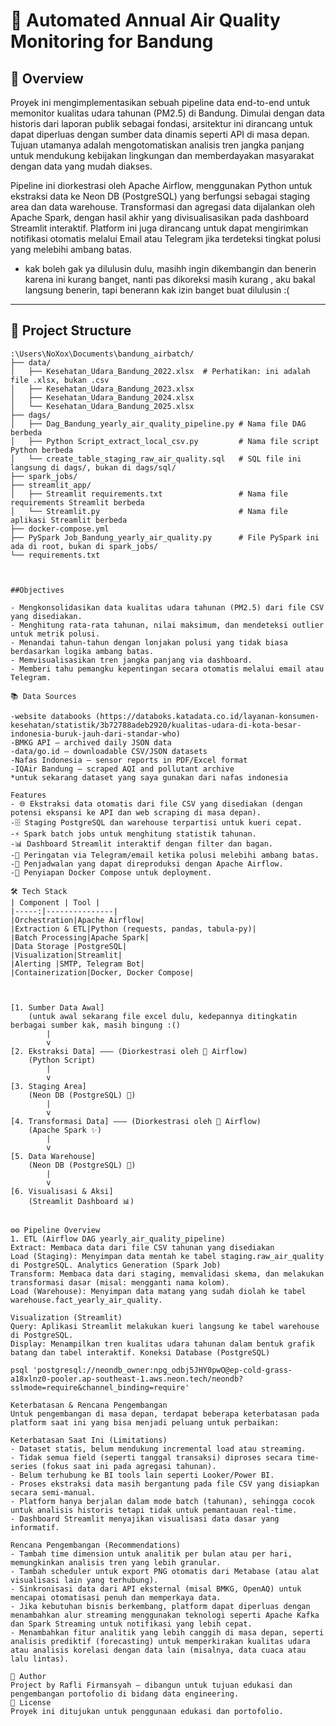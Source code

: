 # 🚦 Automated Annual Air Quality Monitoring for Bandung

## 📄 Overview

Proyek ini mengimplementasikan sebuah pipeline data end-to-end untuk memonitor kualitas udara tahunan (PM2.5) di Bandung. Dimulai dengan data historis dari laporan publik sebagai fondasi, arsitektur ini dirancang untuk dapat diperluas dengan sumber data dinamis seperti API di masa depan. Tujuan utamanya adalah mengotomatiskan analisis tren jangka panjang untuk mendukung kebijakan lingkungan dan memberdayakan masyarakat dengan data yang mudah diakses.

Pipeline ini diorkestrasi oleh Apache Airflow, menggunakan Python untuk ekstraksi data ke Neon DB (PostgreSQL) yang berfungsi sebagai staging area dan data warehouse. Transformasi dan agregasi data dijalankan oleh Apache Spark, dengan hasil akhir yang divisualisasikan pada dashboard Streamlit interaktif. Platform ini juga dirancang untuk dapat mengirimkan notifikasi otomatis melalui Email atau Telegram jika terdeteksi tingkat polusi yang melebihi ambang batas.
* kak boleh gak ya dilulusin dulu, masihh ingin dikembangin dan benerin karena ini kurang banget, nanti pas dikoreksi masih kurang , aku bakal langsung benerin, tapi benerann kak izin banget buat dilulusin :(
---

## 📁 Project Structure

```plaintext
:\Users\NoXox\Documents\bandung_airbatch/
├── data/
│   ├── Kesehatan_Udara_Bandung_2022.xlsx  # Perhatikan: ini adalah file .xlsx, bukan .csv
│   ├── Kesehatan_Udara_Bandung_2023.xlsx
│   ├── Kesehatan_Udara_Bandung_2024.xlsx
│   └── Kesehatan_Udara_Bandung_2025.xlsx
├── dags/
│   ├── Dag_Bandung_yearly_air_quality_pipeline.py # Nama file DAG berbeda
│   ├── Python Script_extract_local_csv.py         # Nama file script Python berbeda
│   └── create_table_staging_raw_air_quality.sql   # SQL file ini langsung di dags/, bukan di dags/sql/
├── spark_jobs/
├── streamlit_app/
│   ├── Streamlit requirements.txt                 # Nama file requirements Streamlit berbeda
│   └── Streamlit.py                               # Nama file aplikasi Streamlit berbeda
├── docker-compose.yml
├── PySpark Job_Bandung_yearly_air_quality.py      # File PySpark ini ada di root, bukan di spark_jobs/
└── requirements.txt



##Objectives

- Mengkonsolidasikan data kualitas udara tahunan (PM2.5) dari file CSV yang disediakan.
- Menghitung rata-rata tahunan, nilai maksimum, dan mendeteksi outlier untuk metrik polusi.
- Menandai tahun-tahun dengan lonjakan polusi yang tidak biasa berdasarkan logika ambang batas.
- Memvisualisasikan tren jangka panjang via dashboard.
- Memberi tahu pemangku kepentingan secara otomatis melalui email atau Telegram.

📚 Data Sources

-website databooks (https://databoks.katadata.co.id/layanan-konsumen-kesehatan/statistik/3b72788adeb2920/kualitas-udara-di-kota-besar-indonesia-buruk-jauh-dari-standar-who)
-BMKG API – archived daily JSON data
-data/go.id – downloadable CSV/JSON datasets
-Nafas Indonesia – sensor reports in PDF/Excel format
-IQAir Bandung – scraped AQI and pollutant archive
*untuk sekarang dataset yang saya gunakan dari nafas indonesia

Features
- 🌐 Ekstraksi data otomatis dari file CSV yang disediakan (dengan potensi ekspansi ke API dan web scraping di masa depan).
-🗄️ Staging PostgreSQL dan warehouse terpartisi untuk kueri cepat.
-⚡ Spark batch jobs untuk menghitung statistik tahunan.
-📊 Dashboard Streamlit interaktif dengan filter dan bagan.
-🔔 Peringatan via Telegram/email ketika polusi melebihi ambang batas.
-🔁 Penjadwalan yang dapat direproduksi dengan Apache Airflow.
-🐳 Penyiapan Docker Compose untuk deployment.

🛠️ Tech Stack
| Component | Tool |
|-----:|---------------|
|Orchestration|Apache Airflow|
|Extraction & ETL|Python (requests, pandas, tabula-py)|
|Batch Processing|Apache Spark|
|Data Storage |PostgreSQL|
|Visualization|Streamlit|
|Alerting |SMTP, Telegram Bot|
|Containerization|Docker, Docker Compose|



[1. Sumber Data Awal]
    (untuk awal sekarang file excel dulu, kedepannya ditingkatin berbagai sumber kak, masih bingung :()
        |
        v
[2. Ekstraksi Data] ——— (Diorkestrasi oleh 💨 Airflow)
    (Python Script)
        |
        v
[3. Staging Area]
    (Neon DB (PostgreSQL) 🐘)
        |
        v
[4. Transformasi Data] ——— (Diorkestrasi oleh 💨 Airflow)
    (Apache Spark ✨)
        |
        v
[5. Data Warehouse]
    (Neon DB (PostgreSQL) 🐘)
        |
        v
[6. Visualisasi & Aksi]
    (Streamlit Dashboard 📊)


⚙️⚙️ Pipeline Overview
1. ETL (Airflow DAG yearly_air_quality_pipeline)
Extract: Membaca data dari file CSV tahunan yang disediakan 
Load (Staging): Menyimpan data mentah ke tabel staging.raw_air_quality di PostgreSQL. Analytics Generation (Spark Job)
Transform: Membaca data dari staging, memvalidasi skema, dan melakukan transformasi dasar (misal: mengganti nama kolom).
Load (Warehouse): Menyimpan data matang yang sudah diolah ke tabel warehouse.fact_yearly_air_quality.

Visualization (Streamlit)
Query: Aplikasi Streamlit melakukan kueri langsung ke tabel warehouse di PostgreSQL.
Display: Menampilkan tren kualitas udara tahunan dalam bentuk grafik batang dan tabel interaktif. Koneksi Database (PostgreSQL)

psql 'postgresql://neondb_owner:npg_odbj5JHY0pwO@ep-cold-grass-a18xlnz0-pooler.ap-southeast-1.aws.neon.tech/neondb?sslmode=require&channel_binding=require'

Keterbatasan & Rencana Pengembangan
Untuk pengembangan di masa depan, terdapat beberapa keterbatasan pada platform saat ini yang bisa menjadi peluang untuk perbaikan:

Keterbatasan Saat Ini (Limitations)
- Dataset statis, belum mendukung incremental load atau streaming.
- Tidak semua field (seperti tanggal transaksi) diproses secara time-series (fokus saat ini pada agregasi tahunan).
- Belum terhubung ke BI tools lain seperti Looker/Power BI.
- Proses ekstraksi data masih bergantung pada file CSV yang disiapkan secara semi-manual.
- Platform hanya berjalan dalam mode batch (tahunan), sehingga cocok untuk analisis historis tetapi tidak untuk pemantauan real-time.
- Dashboard Streamlit menyajikan visualisasi data dasar yang informatif.

Rencana Pengembangan (Recommendations)
- Tambah time dimension untuk analitik per bulan atau per hari, memungkinkan analisis tren yang lebih granular.
- Tambah scheduler untuk export PNG otomatis dari Metabase (atau alat visualisasi lain yang terhubung).
- Sinkronisasi data dari API eksternal (misal BMKG, OpenAQ) untuk mencapai otomatisasi penuh dan memperkaya data.
- Jika kebutuhan bisnis berkembang, platform dapat diperluas dengan menambahkan alur streaming menggunakan teknologi seperti Apache Kafka dan Spark Streaming untuk notifikasi yang lebih cepat.
- Menambahkan fitur analitik yang lebih canggih di masa depan, seperti analisis prediktif (forecasting) untuk memperkirakan kualitas udara atau analisis korelasi dengan data lain (misalnya, data cuaca atau lalu lintas).

👤 Author
Project by Rafli Firmansyah — dibangun untuk tujuan edukasi dan pengembangan portofolio di bidang data engineering.
📝 License
Proyek ini ditujukan untuk penggunaan edukasi dan portofolio.
